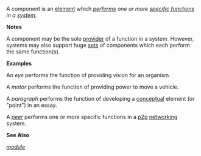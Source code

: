 A component is an [element](https://github.com/gcassel/Modular-Organization-Terminology/blob/master/terms/element.md) which *[performs](https://github.com/gcassel/Modular-Organization-Terminology/blob/master/terms/perform.md) one or more [specific](https://github.com/gcassel/Modular-Organization-Terminology/blob/master/terms/specific.md) [functions](https://github.com/gcassel/Modular-Organization-Terminology/blob/master/terms/function.md) in a [system](https://github.com/gcassel/Modular-Organization-Terminology/blob/master/terms/system.md)*.
  
**Notes**

A component may be the sole [provider](https://github.com/gcassel/Modular-Organization-Terminology/blob/master/terms/provide.md) of a function in a system.   However, systems may also support huge [sets](https://github.com/gcassel/Modular-Organization-Terminology/blob/master/terms/set.md) of components which each perform the same function(s).

**Examples**

An *eye* performs the function of providing vision for an organism.

A *motor* performs the function of providing power to move a vehicle.

A *paragraph* performs the function of developing a [conceptual](https://github.com/gcassel/Modular-Organization-Terminology/blob/master/terms/concept.md) element (or "point") in an essay.

A *[peer](https://github.com/gcassel/Modular-Organization-Terminology/blob/master/terms/peer.md)* performs one or more specific functions in a [p2p](https://github.com/gcassel/Modular-Organization-Terminology/blob/master/compound-terms/P2P.md) [networking](https://github.com/gcassel/Modular-Organization-Terminology/blob/master/terms/network.md) system.

**See Also** 

*[module](https://github.com/gcassel/Modular-Organization-Terminology/blob/master/terms/module.md)*

